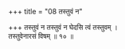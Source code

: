+++
title = "08 तस्तुवं न"

+++
तस्तुवं न तस्तुवं न घेदसि त्वं तस्तुवम् ।  
तस्तुवेनारसं विषम् ॥ १० ॥